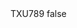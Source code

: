 <?xml version="1.0" encoding="UTF-8"?>
<CustomMetadata xmlns="http://soap.sforce.com/2006/04/metadata">
    <label>TXU789</label>
    <protected>false</protected>
</CustomMetadata>
